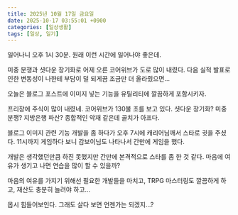 ```yaml
---
title: 2025년 10월 17일 금요일
date: 2025-10-17 03:55:01 +0900
categories: [일상생활]
tags: [일상, 일기]
---
```


일어나니 오후 1시 30분. 원래 이런 시간에 일어나야 좋은데.

미중 분쟁과 셧다운 장기화로 어제 오른 코어위브가 도로 많이 내렸다. 다음 실적 발표로 인한 변동성이 나한테 부담이 덜 되게끔 조금만 더 올라줬으면...

오늘은 블로그 포스트에 이미지 넣는 기능을 유틸리티에 깔끔하게 포함시키자.

프리장에 주식이 많이 내렸네. 코어위브가 130불 초를 보고 있다. 셧다운 장기화? 미중 분쟁? 지방은행 파산? 종합적인 악재 같은데 골치가 아프다.

블로그 이미지 관련 기능 개발을 좀 하다가 오후 7시에 캐리어님깨서 스타로 귓을 주셨다. 11시까지 게임하다 보니 감보이님도 나타나서 간만에 게임을 했다.

개발은 생각했던만큼 하진 못했지만 간만에 본격적으로 스타를 좀 한 것 같다. 마음에 여유가 생기고 나면 연습을 많이 할 수 있을까?

마음의 여유를 가지기 위해선 필요한 개발들을 마치고, TRPG 마스터링도 깔끔하게 하고, 재산도 충분히 늘려야 하고...

몹시 힘들어보인다. 그래도 살다 보면 언젠가는 되겠지...?
